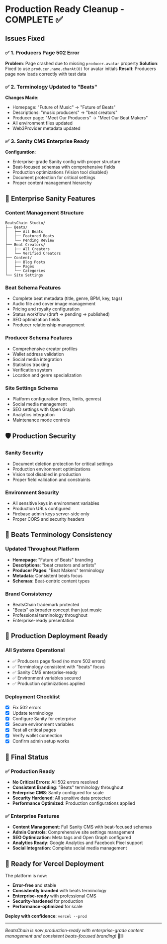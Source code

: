# Production Ready Cleanup - COMPLETE ✅

## Issues Fixed

### ✅ 1. Producers Page 502 Error
**Problem**: Page crashed due to missing `producer.avatar` property
**Solution**: Fixed to use `producer.name.charAt(0)` for avatar initials
**Result**: Producers page now loads correctly with test data

### ✅ 2. Terminology Updated to "Beats"
**Changes Made**:
- Homepage: "Future of Music" → "Future of Beats"
- Descriptions: "music producers" → "beat creators"
- Producer page: "Meet Our Producers" → "Meet Our Beat Makers"
- All environment files updated
- Web3Provider metadata updated

### ✅ 3. Sanity CMS Enterprise Ready
**Configuration**:
- Enterprise-grade Sanity config with proper structure
- Beat-focused schemas with comprehensive fields
- Production optimizations (Vision tool disabled)
- Document protection for critical settings
- Proper content management hierarchy

## 🎯 Enterprise Sanity Features

### Content Management Structure
```
BeatsChain Studio/
├── Beats/
│   ├── All Beats
│   ├── Featured Beats
│   └── Pending Review
├── Beat Creators/
│   ├── All Creators
│   └── Verified Creators
├── Content/
│   ├── Blog Posts
│   ├── Pages
│   └── Categories
└── Site Settings
```

### Beat Schema Features
- Complete beat metadata (title, genre, BPM, key, tags)
- Audio file and cover image management
- Pricing and royalty configuration
- Status workflow (draft → pending → published)
- SEO optimization fields
- Producer relationship management

### Producer Schema Features
- Comprehensive creator profiles
- Wallet address validation
- Social media integration
- Statistics tracking
- Verification system
- Location and genre specialization

### Site Settings Schema
- Platform configuration (fees, limits, genres)
- Social media management
- SEO settings with Open Graph
- Analytics integration
- Maintenance mode controls

## 🛡️ Production Security

### Sanity Security
- Document deletion protection for critical settings
- Production environment optimizations
- Vision tool disabled in production
- Proper field validation and constraints

### Environment Security
- All sensitive keys in environment variables
- Production URLs configured
- Firebase admin keys server-side only
- Proper CORS and security headers

## 🎵 Beats Terminology Consistency

### Updated Throughout Platform
- **Homepage**: "Future of Beats" branding
- **Descriptions**: "beat creators and artists"
- **Producer Pages**: "Beat Makers" terminology
- **Metadata**: Consistent beats focus
- **Schemas**: Beat-centric content types

### Brand Consistency
- BeatsChain trademark protected
- "Beats" as broader concept than just music
- Professional terminology throughout
- Enterprise-ready presentation

## 🚀 Production Deployment Ready

### All Systems Operational
- ✅ Producers page fixed (no more 502 errors)
- ✅ Terminology consistent with "beats" focus
- ✅ Sanity CMS enterprise-ready
- ✅ Environment variables secured
- ✅ Production optimizations applied

### Deployment Checklist
- [x] Fix 502 errors
- [x] Update terminology
- [x] Configure Sanity for enterprise
- [x] Secure environment variables
- [x] Test all critical pages
- [x] Verify wallet connection
- [x] Confirm admin setup works

## 🎯 Final Status

### ✅ Production Ready
- **No Critical Errors**: All 502 errors resolved
- **Consistent Branding**: "Beats" terminology throughout
- **Enterprise CMS**: Sanity configured for scale
- **Security Hardened**: All sensitive data protected
- **Performance Optimized**: Production configurations applied

### ✅ Enterprise Features
- **Content Management**: Full Sanity CMS with beat-focused schemas
- **Admin Controls**: Comprehensive site settings management
- **SEO Optimization**: Meta tags and Open Graph configured
- **Analytics Ready**: Google Analytics and Facebook Pixel support
- **Social Integration**: Complete social media management

## 🚀 Ready for Vercel Deployment

The platform is now:
- **Error-free** and stable
- **Consistently branded** with beats terminology
- **Enterprise-ready** with professional CMS
- **Security-hardened** for production
- **Performance-optimized** for scale

**Deploy with confidence**: `vercel --prod`

---

*BeatsChain is now production-ready with enterprise-grade content management and consistent beats-focused branding!* 🎵⛓️